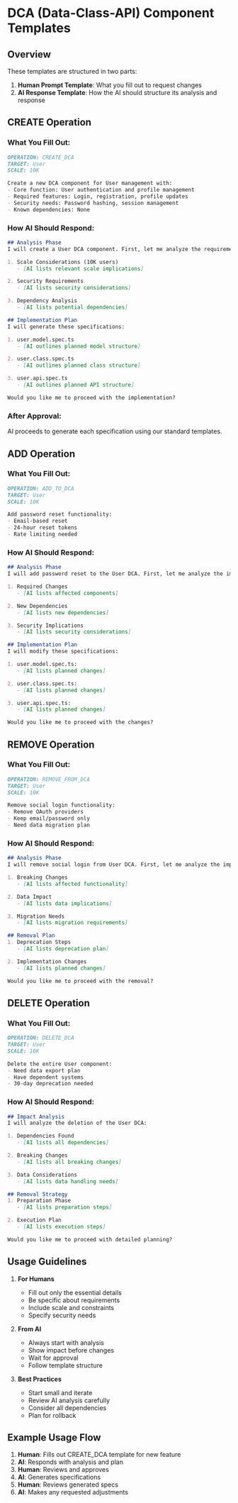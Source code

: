 # DCA (Data-Class-API) Component Templates

## Overview
These templates are structured in two parts:
1. **Human Prompt Template**: What you fill out to request changes
2. **AI Response Template**: How the AI should structure its analysis and response

## CREATE Operation

### What You Fill Out:
```markdown
OPERATION: CREATE_DCA
TARGET: User
SCALE: 10K

Create a new DCA component for User management with:
- Core function: User authentication and profile management
- Required features: Login, registration, profile updates
- Security needs: Password hashing, session management
- Known dependencies: None
```

### How AI Should Respond:
```markdown
## Analysis Phase
I will create a User DCA component. First, let me analyze the requirements:

1. Scale Considerations (10K users)
   - [AI lists relevant scale implications]

2. Security Requirements
   - [AI lists security considerations]

3. Dependency Analysis
   - [AI lists potential dependencies]

## Implementation Plan
I will generate these specifications:

1. user.model.spec.ts
   - [AI outlines planned model structure]

2. user.class.spec.ts
   - [AI outlines planned class structure]

3. user.api.spec.ts
   - [AI outlines planned API structure]

Would you like me to proceed with the implementation?
```

### After Approval:
AI proceeds to generate each specification using our standard templates.

## ADD Operation

### What You Fill Out:
```markdown
OPERATION: ADD_TO_DCA
TARGET: User
SCALE: 10K

Add password reset functionality:
- Email-based reset
- 24-hour reset tokens
- Rate limiting needed
```

### How AI Should Respond:
```markdown
## Analysis Phase
I will add password reset to the User DCA. First, let me analyze the impact:

1. Required Changes
   - [AI lists affected components]

2. New Dependencies
   - [AI lists new dependencies]

3. Security Implications
   - [AI lists security considerations]

## Implementation Plan
I will modify these specifications:

1. user.model.spec.ts:
   - [AI lists planned changes]

2. user.class.spec.ts:
   - [AI lists planned changes]

3. user.api.spec.ts:
   - [AI lists planned changes]

Would you like me to proceed with the changes?
```

## REMOVE Operation

### What You Fill Out:
```markdown
OPERATION: REMOVE_FROM_DCA
TARGET: User
SCALE: 10K

Remove social login functionality:
- Remove OAuth providers
- Keep email/password only
- Need data migration plan
```

### How AI Should Respond:
```markdown
## Analysis Phase
I will remove social login from User DCA. First, let me analyze the impact:

1. Breaking Changes
   - [AI lists affected functionality]

2. Data Impact
   - [AI lists data implications]

3. Migration Needs
   - [AI lists migration requirements]

## Removal Plan
1. Deprecation Steps
   - [AI lists deprecation plan]

2. Implementation Changes
   - [AI lists planned changes]

Would you like me to proceed with the removal?
```

## DELETE Operation

### What You Fill Out:
```markdown
OPERATION: DELETE_DCA
TARGET: User
SCALE: 10K

Delete the entire User component:
- Need data export plan
- Have dependent systems
- 30-day deprecation needed
```

### How AI Should Respond:
```markdown
## Impact Analysis
I will analyze the deletion of the User DCA:

1. Dependencies Found
   - [AI lists all dependencies]

2. Breaking Changes
   - [AI lists all breaking changes]

3. Data Considerations
   - [AI lists data handling needs]

## Removal Strategy
1. Preparation Phase
   - [AI lists preparation steps]

2. Execution Plan
   - [AI lists execution steps]

Would you like me to proceed with detailed planning?
```

## Usage Guidelines

1. **For Humans**
   - Fill out only the essential details
   - Be specific about requirements
   - Include scale and constraints
   - Specify security needs

2. **From AI**
   - Always start with analysis
   - Show impact before changes
   - Wait for approval
   - Follow template structure

3. **Best Practices**
   - Start small and iterate
   - Review AI analysis carefully
   - Consider all dependencies
   - Plan for rollback

## Example Usage Flow

1. **Human**: Fills out CREATE_DCA template for new feature
2. **AI**: Responds with analysis and plan
3. **Human**: Reviews and approves
4. **AI**: Generates specifications
5. **Human**: Reviews generated specs
6. **AI**: Makes any requested adjustments 